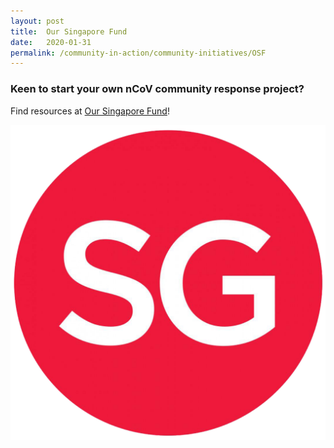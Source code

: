 ```yaml
---
layout: post
title:  Our Singapore Fund
date:   2020-01-31
permalink: /community-in-action/community-initiatives/OSF
---
```


### Keen to start your own nCoV community response project?

Find resources at <a href="https://www.sg/oursingaporefund">Our Singapore Fund</a>!

![OurSG](/images/SG.png)
